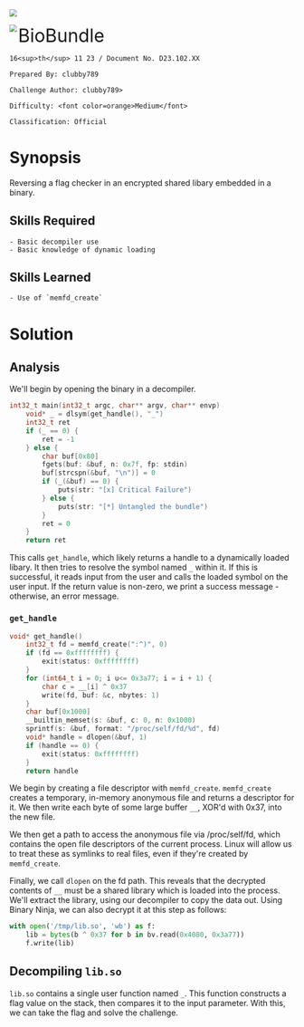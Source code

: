 <img src="../../assets/banner.png" style="zoom: 80%;" align=center />

<img src="../../assets/htb.png" style="zoom: 80%;" align='left' /><font size="6">BioBundle</font>

    16<sup>th</sup> 11 23 / Document No. D23.102.XX

    Prepared By: clubby789

    Challenge Author: clubby789>

    Difficulty: <font color=orange>Medium</font>

    Classification: Official





# Synopsis

Reversing a flag checker in an encrypted shared libary embedded in a binary.

## Skills Required
    - Basic decompiler use
    - Basic knowledge of dynamic loading
## Skills Learned
    - Use of `memfd_create`

# Solution

## Analysis

We'll begin by opening the binary in a decompiler.

```c
int32_t main(int32_t argc, char** argv, char** envp)
    void* _ = dlsym(get_handle(), "_")
    int32_t ret
    if (_ == 0) {
        ret = -1
    } else {
        char buf[0x80]
        fgets(buf: &buf, n: 0x7f, fp: stdin)
        buf[strcspn(&buf, "\n")] = 0
        if (_(&buf) == 0) {
            puts(str: "[x] Critical Failure")
        } else {
            puts(str: "[*] Untangled the bundle")
        }
        ret = 0
    }
    return ret
```

This calls `get_handle`, which likely returns a handle to a dynamically loaded libary. It then tries to resolve the symbol named `_` within it.
If this is successful, it reads input from the user and calls the loaded symbol on the user input.
If the return value is non-zero, we print a success message - otherwise, an error message.

### `get_handle`

```c
void* get_handle()
    int32_t fd = memfd_create(":^)", 0)
    if (fd == 0xffffffff) {
        exit(status: 0xffffffff)
    }
    for (int64_t i = 0; i u<= 0x3a77; i = i + 1) {
        char c = __[i] ^ 0x37
        write(fd, buf: &c, nbytes: 1)
    }
    char buf[0x1000]
    __builtin_memset(s: &buf, c: 0, n: 0x1000)
    sprintf(s: &buf, format: "/proc/self/fd/%d", fd)
    void* handle = dlopen(&buf, 1)
    if (handle == 0) {
        exit(status: 0xffffffff)
    }
    return handle
```

We begin by creating a file descriptor with `memfd_create`. `memfd_create` creates a temporary, in-memory anonymous file and returns a descriptor for it.
We then write each byte of some large buffer `__`, XOR'd with 0x37, into the new file.

We then get a path to access the anonymous file via /proc/self/fd, which contains the open file descriptors of the current process. Linux will allow us to treat these as symlinks to real files, even if they're created by `memfd_create`.

Finally, we call `dlopen` on the fd path. This reveals that the decrypted contents of `__` must be a shared library which is loaded into the process. We'll extract the library, using our decompiler to copy the data out. Using Binary Ninja, we can also decrypt it at this step as follows:

```py
with open('/tmp/lib.so', 'wb') as f:
    lib = bytes(b ^ 0x37 for b in bv.read(0x4080, 0x3a77))
    f.write(lib)
```

## Decompiling `lib.so`

`lib.so` contains a single user function named `_`. This function constructs a flag value on the stack, then compares it to the input parameter. With this, we can take the flag and solve the challenge.
